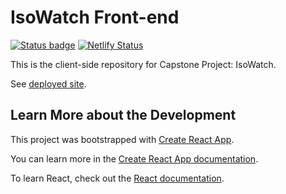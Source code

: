 # IsoWatch Front-end

[![Status badge](https://img.shields.io/badge/status-development-blue.svg)](https://shields.io/)
[![Netlify Status](https://api.netlify.com/api/v1/badges/c6eb1cc5-7c90-4407-b043-5f42f2d8b4be/deploy-status)](https://app.netlify.com/sites/isowatch/deploys?branch=main)

This is the client-side repository for Capstone Project: IsoWatch.

See [deployed site](https://isowatch.netlify.app/).

## Learn More about the Development

This project was bootstrapped with [Create React App](https://github.com/facebook/create-react-app).

You can learn more in the [Create React App documentation](https://facebook.github.io/create-react-app/docs/getting-started).

To learn React, check out the [React documentation](https://reactjs.org/).
